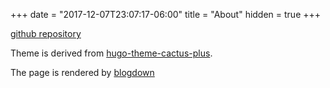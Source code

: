 +++
date = "2017-12-07T23:07:17-06:00"
title = "About"
hidden = true
+++

[github repository](https://github.com/liangyy/notebook)

Theme is derived from [hugo-theme-cactus-plus](https://github.com/nodejh/hugo-theme-cactus-plus).

The page is rendered by [blogdown](https://github.com/rstudio/blogdown)
